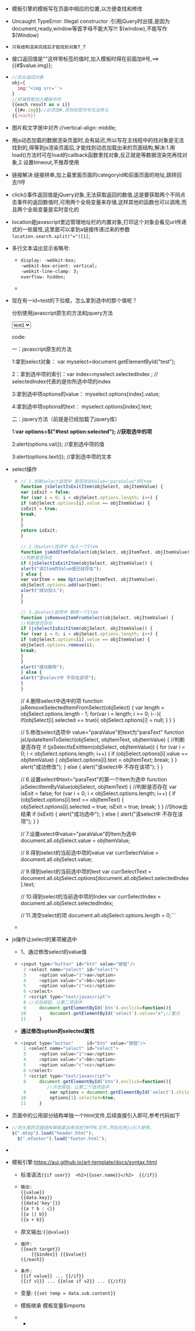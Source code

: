 + 模板引擎的模板写在页面中相应的位置,以方便查找和修改

+ Uncaught TypeError: Illegal constructor :引用jQuery时出错,是因为document,ready,window等首字母不能大写!!!  \$(window),不能写作\$(Window)

+ ```
  只有结构渲染完成后才能找到对象T_T
  ```

+ 接口返回值是"<img>"这样带标签的值时,加入模板时得在前面加#号,==>{{#$value.img}};

+ ```javascript
  //后台返回对象
  obj={
    img:"<img src=''>
  }
  //前端获取加入模板中时
  {{each result as v i}}
   {{#v.img}}//必须加#,否则标签符号无法转义
  {{/each}}
  ```

+ 图片和文字居中对齐://vertical-align: middle;

+ 用js动态加载的数据渲染页面时,会有延迟,所以写在主线程中的找对象是无法找到的,得等到js渲染页面后,才能找到动态加载出来的页面结构,解决:1.用load()方法时可在load的callback函数里找对象,反正就是等数据渲染完再找对象,2.设置timeout,不推荐使用

+ 链接解决:链接拼串,加上最里面页面的categoryid和前面页面的地址,跳转回去!!哼

+ click()事件返回值是jQuery对象,无法获取返回的数值,这是要获取两个不同点击事件的返回数值时,可用两个全局变量来存储,这样其他的函数也可以调用,而且两个全局变量是实时变化的

+ location是javascript里边管理地址栏的内置对象,打印这个对象会看见url传递式的一些属性,这里面可以拿到a链接传递过来的参数`location.search.split("=")[1]`; 

+ 多行文本溢出显示省略号:

  - ```css
    display: -webkit-box;
    -webkit-box-orient: vertical;
    -webkit-line-clamp: 3;
    overflow: hidden;
    ```

  - ​

+ 现在有一id=test的下拉框，怎么拿到选中的那个值呢？

  分别使用javascript原生的方法和jquery方法

  <select id="test"  name="">   
    <option   value="1">text1</option>   
    <option   value="2">text2</option>   
   </select>

  code:

  一：javascript原生的方法

    1:拿到select对象： var  myselect=document.getElementById("test");

    2：拿到选中项的索引：var index=myselect.selectedIndex ;             // selectedIndex代表的是你所选中项的index

    3:拿到选中项options的value：  myselect.options[index].value;

    4:拿到选中项options的text：  myselect.options[index].text;

  二：jquery方法（前提是已经加载了jquery库）

  1:**var options=$("#test option:selected");  //获取选中的项**

  2:alert(options.val());   //拿到选中项的值

  3:alert(options.text());   //拿到选中项的文本

+ select操作

  + ```javascript
    // 1.判断select选项中 是否存在Value="paraValue"的Item 
    function jsSelectIsExitItem(objSelect, objItemValue) { 
    var isExit = false; 
    for (var i = 0; i < objSelect.options.length; i++) { 
    if (objSelect.options[i].value == objItemValue) { 
    isExit = true; 
    break; 
    } 
    } 
    return isExit; 
    } 

    // 2.向select选项中 加入一个Item 
    function jsAddItemToSelect(objSelect, objItemText, objItemValue) { 
    //判断是否存在 
    if (jsSelectIsExitItem(objSelect, objItemValue)) { 
    alert("该Item的Value值已经存在"); 
    } else { 
    var varItem = new Option(objItemText, objItemValue); 
    objSelect.options.add(varItem); 
    alert("成功加入"); 
    } 
    } 

    // 3.从select选项中 删除一个Item 
    function jsRemoveItemFromSelect(objSelect, objItemValue) { 
    //判断是否存在 
    if (jsSelectIsExitItem(objSelect, objItemValue)) { 
    for (var i = 0; i < objSelect.options.length; i++) { 
    if (objSelect.options[i].value == objItemValue) { 
    objSelect.options.remove(i); 
    break; 
    } 
    } 
    alert("成功删除"); 
    } else { 
    alert("该select中 不存在该项"); 
    } 
    } 
    ```


    // 4.删除select中选中的项 
    function jsRemoveSelectedItemFromSelect(objSelect) { 
    var length = objSelect.options.length - 1; 
    for(var i = length; i >= 0; i--){ 
    if(objSelect[i].selected == true){ 
    objSelect.options[i] = null; 
    } 
    } 
    } 
    
    // 5.修改select选项中 value="paraValue"的text为"paraText" 
    function jsUpdateItemToSelect(objSelect, objItemText, objItemValue) { 
    //判断是否存在 
    if (jsSelectIsExitItem(objSelect, objItemValue)) { 
    for (var i = 0; i < objSelect.options.length; i++) { 
    if (objSelect.options[i].value == objItemValue) { 
    objSelect.options[i].text = objItemText; 
    break; 
    } 
    } 
    alert("成功修改"); 
    } else { 
    alert("该select中 不存在该项"); 
    } 
    } 
    
    // 6.设置select中text="paraText"的第一个Item为选中 
    function jsSelectItemByValue(objSelect, objItemText) { 
    //判断是否存在 
    var isExit = false; 
    for (var i = 0; i < objSelect.options.length; i++) { 
    if (objSelect.options[i].text == objItemText) { 
    objSelect.options[i].selected = true; 
    isExit = true; 
    break; 
    } 
    } 
    //Show出结果 
    if (isExit) { 
    alert("成功选中"); 
    } else { 
    alert("该select中 不存在该项"); 
    } 
    } 
    
    // 7.设置select中value="paraValue"的Item为选中 
    document.all.objSelect.value = objItemValue; 
    
    // 8.得到select的当前选中项的value 
    var currSelectValue = document.all.objSelect.value; 
    
    // 9.得到select的当前选中项的text 
    var currSelectText = document.all.objSelect.options[document.all.objSelect.selectedIndex].text; 
    
    // 10.得到select的当前选中项的Index 
    var currSelectIndex = document.all.objSelect.selectedIndex; 
    
    // 11.清空select的项 
    document.all.objSelect.options.length = 0; 
    ​```

  + ​



+ js操作让select的某项被选中

  + 1、通过修改select的value值

  + ```javascript
    <input type="button" id="btn" value="按钮"/>
     2 <select name="select" id="select">
     3     <option value="1">aa</option>
     4     <option value="a">bb</option>
     5     <option value="c">cc</option>
     6 </select>
     7 <script type="text/javascript">
     8 //点击按钮，让第二项选中
     9     document.getElementById('btn').onclick=function(){
    10         document.getElementById('select').value="a";//重点
    11     }    
    ```

  + **通过修改option的selected属性**

  + ```javascript
    <input type="button"     id="btn" value="按钮"/>
     2 <select name="select" id="select">
     3     <option value="1">aa</option>
     4     <option value="a">bb</option>
     5     <option value="c">cc</option>
     6 </select>
     7 <script type="text/javascript">
     8     document.getElementById('btn').onclick=function(){
    　　　　　　//点击按钮，让第二个选项选中
     9         var options = document.getElementById('select').children;
    10         options[1].selected=true;
    11     }    
    ```

+ 页面中的公用部分结构单独一个html文件,后续直接引入即可,参考代码如下

+ ```javascript
  //将头尾的页面结构单独拿出来存放为HTML文件,然后在用js引入使用,
  $(".mtop").load("header.html");
    $(".mfooter").load("footer.html");
  ```

+ ​

+ 模板引擎:https://aui.github.io/art-template/docs/syntax.html


  + 标准语法`{{if user}}  <h2>{{user.name}}</h2>  {{/if}}`

  + ```html
    输出:
    {{value}}
    {{data.key}}
    {{data['key']}}
    {{a ? b : c}}
    {{a || b}}
    {{a + b}}
    ```

  + 原文输出:`{{@value}}`

  + ```
    循环:
    {{each target}}
        {{$index}} {{$value}}
    {{/each}}
    ```

  + ```
    条件:
    {{if value}} ... {{/if}}
    {{if v1}} ... {{else if v2}} ... {{/if}}

    ```

  + 变量: `{{set temp = data.sub.content}}`

  + 模板继承  模板变量$imports

  +   + ​